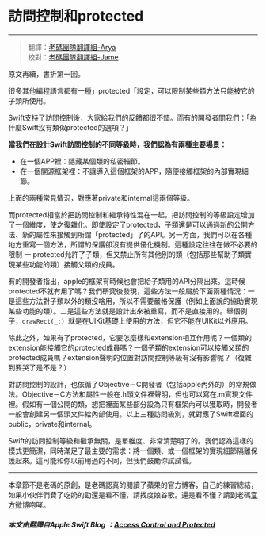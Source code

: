 # 訪問控制和protected
-----------------

> 翻譯：[老碼團隊翻譯組-Arya](http://weibo.com/littlekok/)  
> 校對：[老碼團隊翻譯組-Jame](http://weibo.com/u/5241713117)

原文再續，書折第一回。

很多其他編程語言都有一種」protected「設定，可以限制某些類方法只能被它的子類所使用。

Swift支持了訪問控制後，大家給我們的反饋都很不錯。而有的開發者問我們：「為什麼Swift沒有類似protected的選項？」 



**當我們在設計Swift訪問控制的不同等級時，我們認為有兩種主要場景：**

* 在一個APP裡：隱藏某個類的私密細節。
* 在一個開源框架裡：不讓導入這個框架的APP，隨便接觸框架的內部實現細節。

上面的兩種常見情況，對應著private和internal這兩個等級。

而protected相當於把訪問控制和繼承特性混在一起，把訪問控制的等級設定增加了一個維度，使之復雜化。即使設定了protected，子類還是可以通過新的公開方法、新的屬性來接觸到所謂「protected」了的API。另一方面，我們可以在各種地方重寫一個方法，所謂的保護卻沒有提供優化機制。這種設定往往在做不必要的限制  一 protected允許了子類，但又禁止所有其他別的類（包括那些幫助子類實現某些功能的類）接觸父類的成員。

有的開發者指出，apple的框架有時候也會把給子類用的API分隔出來。這時候protected不就有用了嗎？我們研究後發現，這些方法一般屬於下面兩種情況：一是這些方法對子類以外的類沒啥用，所以不需要嚴格保護（例如上面說的協助實現某些功能的類）。二是這些方法就是設計出來被重寫，而不是直接用的。舉個例子，`drawRect(_:) `就是在UIKit基礎上使用的方法，但它不能在UIKit以外應用。

除此之外，如果有了protected，它要怎麼樣和extension相互作用呢？一個類的extension能接觸它的protected成員嗎？一個子類的extension可以接觸父類的protected成員嗎？extension聲明的位置對訪問控制等級有沒有影響呢？（復雜到要哭了是不是？）

對訪問控制的設計，也依循了Objective－C開發者（包括apple內外的）的常規做法。Objective－C方法和屬性一般在.h頭文件裡聲明，但也可以寫在.m實現文件裡。假如有一個公開的類，想把裡面某些部分設為只有框架內可以獲取時，開發者一般會創建另一個頭文件給內部使用。以上三種訪問級別，就對應了Swift裡面的public，private和internal。

Swift的訪問控制等級和繼承無關，是單維度、非常清楚明了的。我們認為這樣的模式更簡潔，同時滿足了最主要的需求：將一個類、或一個框架的實現細節隔離保護起來。這可能和你以前用過的不同，但我們鼓勵你試試看。

-----------------
本章節不是老碼的原創，是老碼認真的閱讀了蘋果的官方博客，自己的練習總結，如果小伙伴們費了吃奶的勁還是看不懂，請找度娘谷歌。還是看不懂？請到老碼[官方微博](http://weibo.com/u/5241713117)咆哮。  

##### 本文由翻譯自Apple Swift Blog ：[Access Control and Protected](原文地址：https://developer.apple.com/swift/blog/?id=11)





